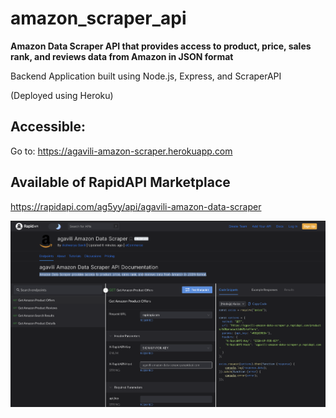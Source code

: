 # amazon_scraper_api
**Amazon Data Scraper API that provides access to product, price, sales rank, and reviews data from Amazon in JSON format**

Backend Application built using Node.js, Express, and ScraperAPI 

(Deployed using Heroku)

## Accessible:
Go to: https://agavili-amazon-scraper.herokuapp.com


## Available of RapidAPI Marketplace

https://rapidapi.com/ag5yy/api/agavili-amazon-data-scraper

![Alt text](/rapid-api-demo.png?raw=true "Demo Pic")


